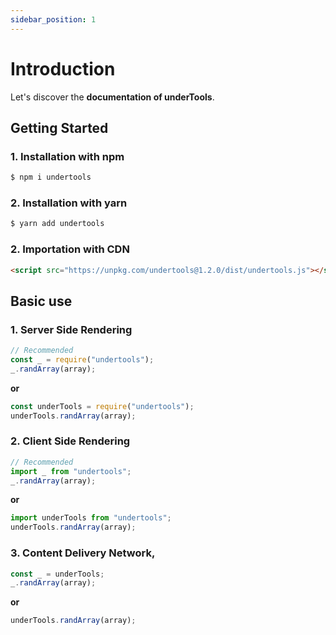 ```yaml
---
sidebar_position: 1
---
```


# Introduction

Let's discover the **documentation of underTools**.

## Getting Started

### 1. Installation with npm

```bash
$ npm i undertools
```

### 2. Installation with yarn

```bash
$ yarn add undertools
```

### 2. Importation with CDN

```html
<script src="https://unpkg.com/undertools@1.2.0/dist/undertools.js"></script>
```

## Basic use

### 1. Server Side Rendering

```js
// Recommended
const _ = require("undertools");
_.randArray(array);
```

**or**

```js
const underTools = require("undertools");
underTools.randArray(array);
```

### 2. Client Side Rendering

```js
// Recommended
import _ from "undertools";
_.randArray(array);
```

**or**

```js
import underTools from "undertools";
underTools.randArray(array);
```

### 3. Content Delivery Network,

```js
const _ = underTools;
_.randArray(array);
```

**or**

```js
underTools.randArray(array);
```
